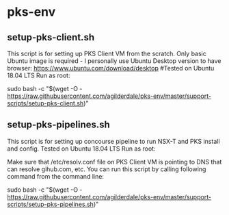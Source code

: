 # pks-env

## setup-pks-client.sh

This script is for setting up PKS Client VM from the scratch.
Only basic Ubuntu image is required - I personally use Ubuntu Desktop version to have browser:
https://www.ubuntu.com/download/desktop
#Tested on Ubuntu 18.04 LTS
Run as root:

sudo bash -c "$(wget -O - https://raw.githubusercontent.com/agilderdale/pks-env/master/support-scripts/setup-pks-client.sh)"

## setup-pks-pipelines.sh

This script is for setting up concourse pipeline to run NSX-T and PKS install and config.
Tested on Ubuntu 18.04 LTS
Run as root:

Make sure that /etc/resolv.conf file on PKS Client VM is pointing to DNS that can resolve gihub.com, etc.
You can run this script by calling following command from the command line:

sudo bash -c "$(wget -O - https://raw.githubusercontent.com/agilderdale/pks-env/master/support-scripts/setup-pks-pipelines.sh)"

